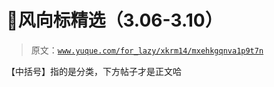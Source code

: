 # 🎁风向标精选（3.06-3.10）

> 原文：[`www.yuque.com/for_lazy/xkrm14/mxehkgqnva1p9t7n`](https://www.yuque.com/for_lazy/xkrm14/mxehkgqnva1p9t7n)

【中括号】指的是分类，下方帖子才是正文哈











